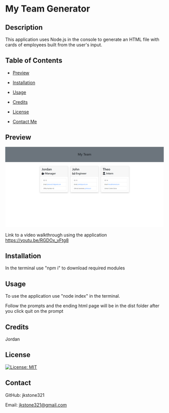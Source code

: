 # My Team Generator

  ## Description
  
  This application uses Node.js in the console to generate an HTML file with cards of employees built from the user's input.

  ## Table of Contents

  - [Preview](#preview)

  - [Installation](#installation)

  - [Usage](#usage)

  - [Credits](#credits)

  - [License](#license)

  - [Contact Me](#contact)
  
  ## Preview

  ![Screenshot of finished HTML page](./screenshot.png)
  
  Link to a video walkthrough using the application
  https://youtu.be/RGDOx_vFtg8
  
  ## Installation
  
  In the terminal use "npm i" to download required modules
  
  ## Usage
  
  To use the application use "node index" in the terminal.

  Follow the prompts and the ending html page will be in the dist folder after you click quit on the prompt
  
  ## Credits
  
  Jordan
  
  ## License
  
  [![License: MIT](https://img.shields.io/badge/License-MIT-yellow.svg)](https://opensource.org/licenses/MIT)
  
  ## Contact
  
  GitHub: jkstone321

  Email: jkstone321@gmail.com

